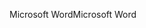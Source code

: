 <span data-ttu-id="c9164-101">Microsoft Word</span><span class="sxs-lookup"><span data-stu-id="c9164-101">Microsoft Word</span></span>
